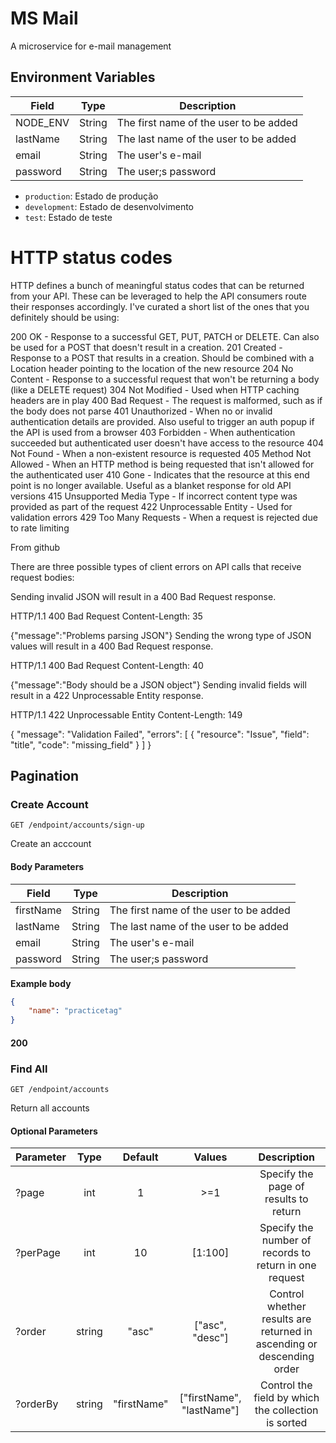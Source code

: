 # MS Mail
A microservice for e-mail management


## Environment Variables

| Field | Type | Description | 
| ------------- | :---: | ------------- |
| NODE_ENV | String | The first name of the user to be added |
| lastName | String | The last name of the user to be added|
| email | String | The user's e-mail|
| password | String | The user;s password |



 - ```production```: Estado de produção
 - ```development```: Estado de desenvolvimento
 - ```test```: Estado de teste





# HTTP status codes

HTTP defines a bunch of meaningful status codes that can be returned from your API. These can be leveraged to help the API consumers route their responses accordingly. I've curated a short list of the ones that you definitely should be using:

200 OK - Response to a successful GET, PUT, PATCH or DELETE. Can also be used for a POST that doesn't result in a creation.
201 Created - Response to a POST that results in a creation. Should be combined with a Location header pointing to the location of the new resource
204 No Content - Response to a successful request that won't be returning a body (like a DELETE request)
304 Not Modified - Used when HTTP caching headers are in play
400 Bad Request - The request is malformed, such as if the body does not parse
401 Unauthorized - When no or invalid authentication details are provided. Also useful to trigger an auth popup if the API is used from a browser
403 Forbidden - When authentication succeeded but authenticated user doesn't have access to the resource
404 Not Found - When a non-existent resource is requested
405 Method Not Allowed - When an HTTP method is being requested that isn't allowed for the authenticated user
410 Gone - Indicates that the resource at this end point is no longer available. Useful as a blanket response for old API versions
415 Unsupported Media Type - If incorrect content type was provided as part of the request
422 Unprocessable Entity - Used for validation errors
429 Too Many Requests - When a request is rejected due to rate limiting


From github 

There are three possible types of client errors on API calls that receive request bodies:

Sending invalid JSON will result in a 400 Bad Request response.

HTTP/1.1 400 Bad Request
Content-Length: 35

{"message":"Problems parsing JSON"}
Sending the wrong type of JSON values will result in a 400 Bad Request response.

HTTP/1.1 400 Bad Request
Content-Length: 40

{"message":"Body should be a JSON object"}
Sending invalid fields will result in a 422 Unprocessable Entity response.

HTTP/1.1 422 Unprocessable Entity
Content-Length: 149

{
  "message": "Validation Failed",
  "errors": [
    {
      "resource": "Issue",
      "field": "title",
      "code": "missing_field"
    }
  ]
}

## Pagination


### Create Account

```
GET /endpoint/accounts/sign-up
```

Create an acccount

#### Body Parameters

| Field | Type | Description | 
| ------------- | :---: | ------------- |
| firstName | String | The first name of the user to be added |
| lastName | String | The last name of the user to be added|
| email | String | The user's e-mail|
| password | String | The user;s password |

**Example body**
```json 
{
    "name": "practicetag"
}
```
#### 200

### Find All

```
GET /endpoint/accounts
```

Return all accounts

#### Optional Parameters

| Parameter | Type | Default | Values  | Description | 
| ------------- | :---: | :---: | :---: | :---: | 
| ?page | int |  1 | >=1 | Specify the page of results to return |
| ?perPage | int |  10 | [1:100] | Specify the number of records to return in one request |
| ?order | string |  "asc" | ["asc", "desc"] | Control whether results are returned in ascending or descending order |
| ?orderBy | string |  "firstName" | ["firstName", "lastName"] | Control the field by which the collection is sorted |
